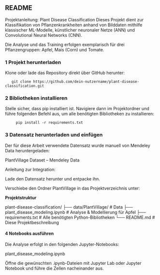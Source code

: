 
## README
Projektanleitung: Plant Disease Classification
Dieses Projekt dient zur Klassifikation von Pflanzenkrankheiten anhand von Bilddaten mithilfe klassischer ML-Modelle, künstlicher neuronaler Netze (ANN) und Convolutional Neural Networks (CNN).

Die Analyse und das Training erfolgen exemplarisch für drei Pflanzengruppen: Apfel, Mais (Corn) und Tomate.


### 1️ Projekt herunterladen

Klone oder lade das Repository direkt über GitHub herunter:


       git clone https://github.com/dein-nutzername/plant-disease-classification.git

### 2️ Bibliotheken installieren

Stelle sicher, dass pip installiert ist. Navigiere dann im Projektordner und führe folgenden Befehl aus, um alle benötigten Bibliotheken zu installieren:

         pip install -r requirements.txt

### 3️ Datensatz herunterladen und einfügen

Der für diese Arbeit verwendete Datensatz wurde manuell von Mendeley Data heruntergeladen:

PlantVillage Dataset – Mendeley Data

Anleitung zur Integration:

Lade den Datensatz herunter und entpacke ihn.

Verschiebe den Ordner PlantVillage in das Projektverzeichnis unter:

**Projektstruktur**

plant-disease-classification/
├── data/PlantVillage/                    # Data 
├── plant_disease_modeling.ipynb          # Analyse & Modellierung für Apfel
├── requirements.txt                      # Alle benötigten Python-Bibliotheken
└── README.md                             # Diese Projektbeschreibung

#### 4️ Notebooks ausführen

Die Analyse erfolgt in den folgenden Jupyter-Notebooks:

plant_disease_modeling.ipynb

Öffne die gewünschten .ipynb-Dateien mit Jupyter Lab oder Jupyter Notebook und führe die Zellen nacheinander aus.
